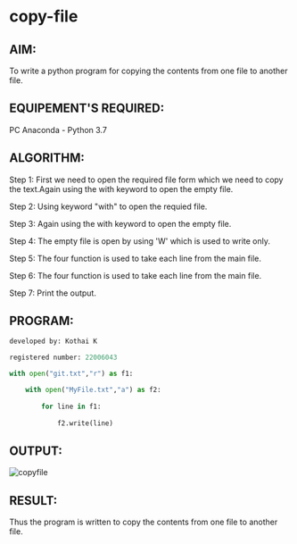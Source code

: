 # copy-file
## AIM:
To write a python program for copying the contents from one file to another file.
## EQUIPEMENT'S REQUIRED: 
PC
Anaconda - Python 3.7
## ALGORITHM: 
Step 1: First we need to open the required file form which we need to copy the text.Again using the with keyword to open the empty file.

Step 2: Using keyword "with" to open the requied file.

Step 3: Again using the with keyword to open the empty file.

Step 4: The empty file is open by using 'W' which is used to write only.

Step 5: The four function is used to take each line from the main file. 

Step 6: The four function is used to take each line from the main file.

Step 7: Print the output.

## PROGRAM:
```python
developed by: Kothai K

registered number: 22006043

with open("git.txt","r") as f1:

    with open("MyFile.txt","a") as f2:
    
        for line in f1:
        
            f2.write(line)
```  
## OUTPUT:
![copyfile](https://user-images.githubusercontent.com/121215739/214854248-678470fb-0dd3-48d1-856b-91d299f567c0.png)


## RESULT:
Thus the program is written to copy the contents from one file to another file.
